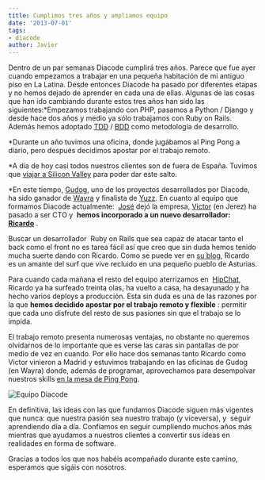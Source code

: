 ```yaml
---
title: Cumplimos tres años y ampliamos equipo
date: '2013-07-01'
tags:
- diacode
author: Javier
---
```


Dentro de un par semanas Diacode cumplirá tres años. Parece que fue ayer cuando empezamos a trabajar en una pequeña habitación de mi antiguo piso en La Latina. Desde entonces Diacode ha pasado por diferentes etapas y no hemos dejado de aprender en cada una de ellas. Algunas de las cosas que han ido cambiando durante estos tres años han sido las siguientes:*Empezamos trabajando con PHP, pasamos a Python / Django y desde hace dos años y medio ya sólo trabajamos con Ruby on Rails. Además hemos adoptado 
[TDD](http://en.wikipedia.org/wiki/Test-driven_development) / 
[BDD](http://en.wikipedia.org/wiki/Behavior-driven_development) como metodología de desarrollo.

	
*Durante un año tuvimos una oficina, donde jugábamos al Ping Pong a diario, pero después decidimos apostar por el trabajo remoto.

	
*A día de hoy casi todos nuestros clientes son de fuera de España. Tuvimos que 
[viajar a Silicon Valley](http://blog.diacode.com/diacode-en-silicon-valley-parte-1) para poder dar este salto.

	
*En este tiempo, 
[Gudog](http://gudog.com), uno de los proyectos desarrollados por Diacode, ha sido ganador de 
[Wayra](http://wayra.org) y finalista de 
[Yuzz](http://www.yuzz.org/).
En cuanto al equipo que formamos Diacode actualmente: 
[José](https://twitter.com/josemdev) dejó la empresa, 
[Victor](https://twitter.com/hopsor) (en Jerez) ha pasado a ser CTO y 
**hemos incorporado a un nuevo desarrollador: 
[Ricardo](https://twitter.com/bigardone)**
.


Buscar un desarrollador  Ruby on Rails que sea capaz de atacar tanto el 
back como el 
front no es tarea fácil así que creo que sin duda hemos tenido mucha suerte dando con Ricardo. Como se puede ver en 
[su blog](http://codeloveandboards.com/), Ricardo es un amante del surf que vive recluido en una pequeño pueblo de Asturias.

Para cuando cada mañana el resto del equipo aterrizamos en 
[HipChat](http://hipchat.com/), Ricardo ya ha surfeado treinta olas, ha vuelto a casa, ha desayunado y ha hecho varios deploys a producción. Esta sin duda es una de las razones por la que 
**hemos decidido apostar por el trabajo remoto y flexible**
: permitir que cada uno disfrute del resto de sus pasiones sin que 
el trabajo se lo impida.

El trabajo remoto presenta numerosas ventajas, no obstante no queremos olvidarnos de lo importante que es verse las caras sin pantallas de por medio de vez en cuando. Por ello hace dos semanas tanto Ricardo como Victor vinieron a Madrid y estuvimos trabajando en las oficinas de Gudog (en Wayra) donde, además de programar, aprovechamos para desempolvar nuestros 
skills 
[en la mesa de Ping Pong](https://www.facebook.com/photo.php?fbid=663607163656508&set=a.151983081485588.31382.151979641485932&type=1&relevant_count=1).


![Equipo Diacode](https://diacode-blog.s3-eu-west-1.amazonaws.com/2013/07/diacode2013_thumb.jpg)

En definitiva, las ideas con las que fundamos Diacode siguen más vigentes que nunca: que nuestra pasión sea nuestro trabajo (y viceversa), y  seguir aprendiendo día a día. Confíamos en seguir cumpliendo muchos años más mientras que ayudamos a nuestros clientes a convertir sus ideas en realidades en forma de software.

Gracias a todos los que nos habéis acompañado durante este camino, esperamos que sigáis con nosotros.
